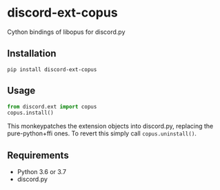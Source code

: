 # discord-ext-copus
Cython bindings of libopus for discord.py

## Installation
`pip install discord-ext-copus`

## Usage
```py
from discord.ext import copus
copus.install()
```
This monkeypatches the extension objects into discord.py, replacing the pure-python+ffi ones.  To revert this simply call `copus.uninstall()`.

## Requirements
- Python 3.6 or 3.7
- discord.py
